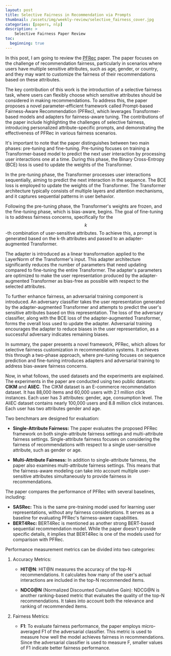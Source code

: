 ```yaml
---
layout: post
title: Selective Fairness in Recommendation via Prompts
thumbnail: /assets/img/weekly-review/selective_fairness_cover.jpg
categories: [papers, nlp]
description: >
    Selective Fairness Paper Review
toc:
  beginning: true
---
```


In this post, I am going to review the [PFRec][PFRec] paper. The paper focuses on the challenge of recommendation fairness, particularly in scenarios where users have multiple sensitive attributes, such as age, gender, or country, and they may want to customize the fairness of their recommendations based on these attributes. 

The key contribution of this work is the introduction of a selective fairness task, where users can flexibly choose which sensitive attributes should be considered in making recommendations. To address this, the paper proposes a novel parameter-efficient framework called Prompt-based Fairness-Aware Recommendation (PFRec), which leverages Transformer-based models and adapters for fairness-aware tuning. The contributions of the paper include highlighting the challenges of selective fairness, introducing personalized attribute-specific prompts, and demonstrating the effectiveness of PFRec in various fairness scenarios.

It's important to note that the paper distinguishes between two main phases: pre-tuning and fine-tuning. Pre-tuning focuses on training a Transformer-based model to predict the next user interaction by processing user interactions one at a time. During this phase, the Binary Cross-Entropy (BCE) loss is used to update the weights of the Transformer.

In the pre-tuning phase, the Transformer processes user interactions sequentially, aiming to predict the next interaction in the sequence. The BCE loss is employed to update the weights of the Transformer. The Transformer architecture typically consists of multiple layers and attention mechanisms, and it captures sequential patterns in user behavior.

Following the pre-tuning phase, the Transformer's weights are frozen, and the fine-tuning phase, which is bias-aware, begins. The goal of fine-tuning is to address fairness concerns, specifically for the $$k$$-th combination of user-sensitive attributes. To achieve this, a prompt is generated based on the k-th attributes and passed to an adapter-augmented Transformer.

The adapter is introduced as a linear transformation applied to the LayerNorm of the Transformer's input. This adapter architecture significantly reduces the number of parameters that need updating compared to fine-tuning the entire Transformer. The adapter's parameters are optimized to make the user representation produced by the adapter-augmented Transformer as bias-free as possible with respect to the selected attributes.

To further enhance fairness, an adversarial training component is introduced. An adversary classifier takes the user representation generated by the adapter-augmented Transformer and attempts to predict the user's sensitive attributes based on this representation. The loss of the adversary classifier, along with the BCE loss of the adapter-augmented Transformer, forms the overall loss used to update the adapter. Adversarial training encourages the adapter to reduce biases in the user representation, as a successful adversary indicates remaining biases.

In summary, the paper presents a novel framework, PFRec, which allows for selective fairness customization in recommendation systems. It achieves this through a two-phase approach, where pre-tuning focuses on sequence prediction and fine-tuning introduces adapters and adversarial training to address bias-aware fairness concerns.


Now, in what follows, the used datasets and the experiments are explained. The experiments in the paper are conducted using two public datasets: **CIKM** and **AliEC**. The CIKM dataset is an E-commerce recommendation dataset. It has 88,000 items and 60,000 users with 2.1 million click instances. Each user has 3 attributes: gender, age, consumption level. The AliEC dataset contains nearly 100,000 users and 8.8 million click instances. Each user has two attributes gender and age. 


Two benchmars are designed for evaluation:
* **Single-Attribute Fairness:** The paper evaluates the proposed PFRec framework on both single-attribute fairness settings and multi-attribute fairness settings. Single-attribute fairness focuses on considering the fairness of recommendations with respect to a single user-sensitive attribute, such as gender or age.

* **Multi-Attribute Fairness:** In addition to single-attribute fairness, the paper also examines multi-attribute fairness settings. This means that the fairness-aware modeling can take into account multiple user-sensitive attributes simultaneously to provide fairness in recommendations.

The paper compares the performance of PFRec with several baselines, including:
* **SASRec:** This is the same pre-training model used for learning user representations, without any fairness considerations. It serves as a baseline for evaluating PFRec's fairness-aware capabilities.
* **BERT4Rec:** BERT4Rec is mentioned as another strong BERT-based sequential recommendation model. While the paper doesn't provide specific details, it implies that BERT4Rec is one of the models used for comparison with PFRec.

Performance measurement metrics can be divided into two categories:

1. Accuracy Metrics:
    * **HIT@N**: HIT@N measures the accuracy of the top-N recommendations. It calculates how many of the user's actual interactions are included in the top-N recommended items. 

    * **NDCG@N** (Normalized Discounted Cumulative Gain): NDCG@N is another ranking-based metric that evaluates the quality of the top-N recommendations. It takes into account both the relevance and ranking of recommended items. 

1. Fairness Metrics:
    * **F1**: To evaluate fairness performance, the paper employs micro-averaged F1 of the adversarial classifier. This metric is used to measure how well the model achieves fairness in recommendations. Since the adversarial classifier is used to measure F, smaller values of F1 indicate better fairness performance. 
    

[PFRec]: https://arxiv.org/pdf/2205.04682.pdf